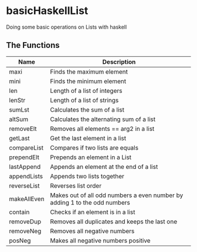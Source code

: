# basicHaskellList
Doing some basic operations on Lists with haskell


## The Functions
|Name|Description|
|-|-|
| maxi | Finds the maximum element |
| mini | Finds the minimum element |
| len | Length of a list of integers |
| lenStr | Length of a list of strings |
| sumLst | Calculates the sum of a list  |
| altSum | Calculates the alternating sum of a list |
| removeElt | Removes all elements == arg2 in a list |
| getLast | Get the last element in a list |
| compareList | Compares if two lists are equals |
| prependElt | Prepends an element in a List |
| lastAppend | Appends an element at the end of a list |
| appendLists | Appends two lists together |
| reverseList | Reverses list order |
| makeAllEven | Makes out of all odd numbers a even number by adding 1 to the odd numbers  |
| contain | Checks if an element is in a list |
| removeDup | Removes all duplicates and keeps the last one |
| removeNeg | Removes all negative numbers |
| posNeg | Makes all negative numbers positive |

